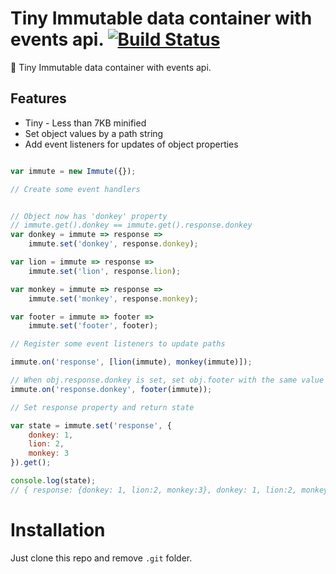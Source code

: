 # Tiny Immutable data container with events api. [![Build Status](https://travis-ci.org/honewatson/immute.js.svg?branch=master)](https://travis-ci.org/honewatson/immute.js)
:page_with_curl: Tiny Immutable data container with events api.

## Features
* Tiny - Less than 7KB minified
* Set object values by a path string
* Add event listeners for updates of object properties

```javascript

var immute = new Immute({});

// Create some event handlers


// Object now has 'donkey' property
// immute.get().donkey == immute.get().response.donkey
var donkey = immute => response =>
    immute.set('donkey', response.donkey);

var lion = immute => response =>
    immute.set('lion', response.lion);

var monkey = immute => response =>
    immute.set('monkey', response.monkey);

var footer = immute => footer =>
    immute.set('footer', footer);

// Register some event listeners to update paths

immute.on('response', [lion(immute), monkey(immute)]);

// When obj.response.donkey is set, set obj.footer with the same value
immute.on('response.donkey', footer(immute));

// Set response property and return state

var state = immute.set('response', {
    donkey: 1,
    lion: 2,
    monkey: 3
}).get();

console.log(state);
// { response: {donkey: 1, lion:2, monkey:3}, donkey: 1, lion:2, monkey:3, footer: 1 }


```

# Installation
Just clone this repo and remove `.git` folder.

